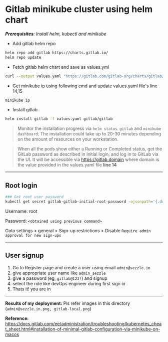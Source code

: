 # Gitlab minikube cluster using helm chart

_**Prerequisites**: Install helm, kubectl and minikube_

- Add gitlab helm repo

```bash
helm repo add gitlab https://charts.gitlab.io/
helm repo update 
```

- Fetch gitlab helm chart and save as values.yml

```bash
curl --output values.yaml "https://gitlab.com/gitlab-org/charts/gitlab/raw/master/examples/values-minikube-minimum.yaml"
```

- Get minikube ip using following cmd and update values.yaml file's line 14,15 

```bash
minikube ip
```

- Install gitlab

```bash
helm install gitlab -f values.yaml gitlab/gitlab
```


>Monitor the installation progress via `helm status gitlab` and `minikube dashboard`. The installation could take up to 20-30 minutes depending on the amount of resources on your workstation.

>When all the pods show either a Running or Completed status, get the GitLab password as described in Initial login, and log in to GitLab via the UI. It will be accessible via https://gitlab.domain where domain is the value provided in the values.yaml file **line 14**

---

## Root login

```bash
### Get root user password
kubectl get secret gitlab-gitlab-initial-root-password -ojsonpath='{.data.password}' | base64 --decode ; echo
```

Username: root

Password: `<obtained using previous command>`

Goto settings > general > Sign-up restrictions > Disable `Require admin approval for new sign-ups`

---

## User signup
1. Go to Register page and create a user using email `admin@sezzle.in`
2. give appropriate user name like `admin_sezzle`
3. give a password (eg, `gitlab@123!`) and signup
4. select the role like devOps engineer during first sign in
5. Thats it! you are in

---

**Results of my deployment:** Pls refer images in this directory (`admin@sezzle.in.png, gitlab-local.png`)

**Reference:** https://docs.gitlab.com/ee/administration/troubleshooting/kubernetes_cheat_sheet.html#installation-of-minimal-gitlab-configuration-via-minikube-on-macos
